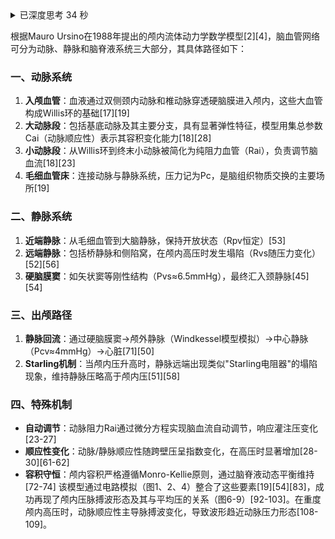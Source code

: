 <details >
                  <summary>已深度思考 34 秒</summary>
                  <blockquote><p>好的，我需要回答用户关于脑血管网络的具体结构以及血液从颈内动脉和椎动脉进入颅内后的流动路径的问题。首先，我需要仔细阅读提供的上下文信息，找到相关的部分。</p>
<p>根据上下文，文献中提到在模型中将脑血管分为动脉、静脉、脑脊液产生吸收机制和颅脊腔室动力学四个部分。特别是第17条提到，脑动脉部分从颈内动脉和椎动脉穿透硬脑膜开始，直到最小的脑小动脉和毛细血管。第18条进一步说明，模型中将大的基底动脉视为集总动脉顺应性，而小动脉则视为纯阻力血管。第19条描述了动脉段的电路模拟，包括Pa（动脉压）、Pc（毛细血管压）和Pic（颅内压）。</p>
<p>接下来，静脉部分在第48-63条中有详细描述，提到脑静脉压力由中心静脉压、脑血流和颅内压决定，特别是在颅内高压时静脉塌陷的机制。第52条提到将静脉分为近端和远端两部分，远端在进入硬脑膜窦前可能塌陷。第54-56条解释了静脉的电路模拟和阻力分布。</p>
<p>关于血液出颅的路径，第71条提到颅外静脉通路被简化为Windkessel模型，连接到中心静脉压。此外，第48条指出脑静脉压力受中心静脉压影响，最终回流到心脏。</p>
<p>综合这些信息，血液从颈内动脉和椎动脉进入颅内后，经过大的基底动脉（如Willis环），然后到小动脉和毛细血管，再经过近端静脉（未塌陷部分）和远端静脉（可能塌陷部分），最后通过硬脑膜窦（如矢状窦）和颅外静脉回流到心脏。需要引用相关的段落来支持每个步骤，比如动脉部分引用17-19条，静脉部分引用48-56和71条。</p>
<p>需要注意的是，模型中的简化部分，如集总参数和电路模拟，可能影响具体的解剖结构描述，但根据文献内容，应尽量还原作者的描述。同时，用户的问题涉及具体的解剖路径，但原文可能更多是数学模型，因此需要结合模型中的结构描述来回答，可能涉及一些假设和简化。</p>
</blockquote>
                  </details>


根据Mauro Ursino在1988年提出的颅内流体动力学数学模型[2][4]，脑血管网络可分为动脉、静脉和脑脊液系统三大部分，其具体路径如下：
### 一、动脉系统
1. **入颅血管**：血液通过双侧颈内动脉和椎动脉穿透硬脑膜进入颅内，这些大血管构成Willis环的基础[17][19]
2. **大动脉段**：包括基底动脉及其主要分支，具有显著弹性特征，模型用集总参数Cai（动脉顺应性）表示其容积变化能力[18][28]
3. **小动脉段**：从Willis环到终末小动脉被简化为纯阻力血管（Rai），负责调节脑血流[18][23]
4. **毛细血管床**：连接动脉与静脉系统，压力记为Pc，是脑组织物质交换的主要场所[19]
### 二、静脉系统
1. **近端静脉**：从毛细血管到大脑静脉，保持开放状态（Rpv恒定）[53]
2. **远端静脉**：包括桥静脉和侧陷窝，在颅内高压时发生塌陷（Rvs随压力变化）[52][56]
3. **硬脑膜窦**：如矢状窦等刚性结构（Pvs≈6.5mmHg），最终汇入颈静脉[45][54]
### 三、出颅路径
1. **静脉回流**：通过硬脑膜窦→颅外静脉（Windkessel模型模拟）→中心静脉（Pcv≈4mmHg）→心脏[71][50]
2. **Starling机制**：当颅内压升高时，静脉远端出现类似"Starling电阻器"的塌陷现象，维持静脉压略高于颅内压[51][58]
### 四、特殊机制
- **自动调节**：动脉阻力Rai通过微分方程实现脑血流自动调节，响应灌注压变化[23-27]
- **顺应性变化**：动脉/静脉顺应性随跨壁压呈指数变化，在高压时显著增加[28-30][61-62]
- **容积守恒**：颅内容积严格遵循Monro-Kellie原则，通过脑脊液动态平衡维持[72-74]
该模型通过电路模拟（图1、2、4）整合了这些要素[19][54][83]，成功再现了颅内压脉搏波形态及其与平均压的关系（图6-9）[92-103]。在重度颅内高压时，动脉顺应性主导脉搏波变化，导致波形趋近动脉压力形态[108-109]。